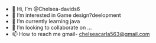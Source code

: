 - 👋 Hi, I’m @Chelsea-davids6
- 👀 I’m interested in Game design?deelopment
- 🌱 I’m currently learning java
- 💞️ I’m looking to collaborate on ...
- 📫 How to reach me gmail- chelseacarla563@gmail.com

<!---
Chelsea-davids6/Chelsea-davids6 is a ✨ special ✨ repository because its `README.md` (this file) appears on your GitHub profile.
You can click the Preview link to take a look at your changes.
--->
